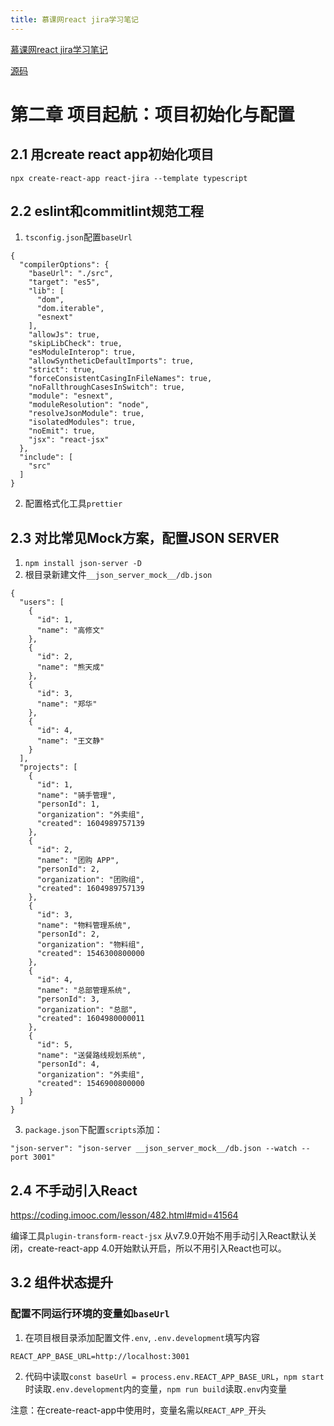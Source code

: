 ```yaml
---
title: 慕课网react jira学习笔记
---
```


[慕课网react jira学习笔记](https://coding.imooc.com/learn/list/482.html)

[源码](https://github.com/qiu-deqing/react-jira)

# 第二章 项目起航：项目初始化与配置

## 2.1 用create react app初始化项目

`npx create-react-app react-jira --template typescript`

## 2.2 eslint和commitlint规范工程

1. `tsconfig.json`配置`baseUrl`
```
{
  "compilerOptions": {
    "baseUrl": "./src",
    "target": "es5",
    "lib": [
      "dom",
      "dom.iterable",
      "esnext"
    ],
    "allowJs": true,
    "skipLibCheck": true,
    "esModuleInterop": true,
    "allowSyntheticDefaultImports": true,
    "strict": true,
    "forceConsistentCasingInFileNames": true,
    "noFallthroughCasesInSwitch": true,
    "module": "esnext",
    "moduleResolution": "node",
    "resolveJsonModule": true,
    "isolatedModules": true,
    "noEmit": true,
    "jsx": "react-jsx"
  },
  "include": [
    "src"
  ]
}
```

2. 配置格式化工具`prettier`

## 2.3 对比常见Mock方案，配置JSON SERVER

1. `npm install json-server -D`
2. 根目录新建文件`__json_server_mock__/db.json`
```
{
  "users": [
    {
      "id": 1,
      "name": "高修文"
    },
    {
      "id": 2,
      "name": "熊天成"
    },
    {
      "id": 3,
      "name": "郑华"
    },
    {
      "id": 4,
      "name": "王文静"
    }
  ],
  "projects": [
    {
      "id": 1,
      "name": "骑手管理",
      "personId": 1,
      "organization": "外卖组",
      "created": 1604989757139
    },
    {
      "id": 2,
      "name": "团购 APP",
      "personId": 2,
      "organization": "团购组",
      "created": 1604989757139
    },
    {
      "id": 3,
      "name": "物料管理系统",
      "personId": 2,
      "organization": "物料组",
      "created": 1546300800000
    },
    {
      "id": 4,
      "name": "总部管理系统",
      "personId": 3,
      "organization": "总部",
      "created": 1604980000011
    },
    {
      "id": 5,
      "name": "送餐路线规划系统",
      "personId": 4,
      "organization": "外卖组",
      "created": 1546900800000
    }
  ]
}
```
3. `package.json`下配置`scripts`添加：
```
"json-server": "json-server __json_server_mock__/db.json --watch --port 3001"
```

## 2.4 不手动引入React

https://coding.imooc.com/lesson/482.html#mid=41564

编译工具`plugin-transform-react-jsx` 从v7.9.0开始不用手动引入React默认关闭，create-react-app 4.0开始默认开启，所以不用引入React也可以。


## 3.2 组件状态提升

### 配置不同运行环境的变量如`baseUrl`



1. 在项目根目录添加配置文件`.env`, `.env.development`填写内容
```
REACT_APP_BASE_URL=http://localhost:3001
```

2. 代码中读取`const baseUrl = process.env.REACT_APP_BASE_URL`，`npm start`时读取`.env.development`内的变量，`npm run build`读取`.env`内变量

注意：在create-react-app中使用时，变量名需以`REACT_APP_`开头

